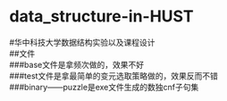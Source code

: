 # data_structure-in-HUST
#华中科技大学数据结构实验以及课程设计  
##文件  
###base文件是拿频次做的，效果不好  
###test文件是拿最简单的变元选取策略做的，效果反而不错  
###binary——puzzle是exe文件生成的数独cnf子句集  
